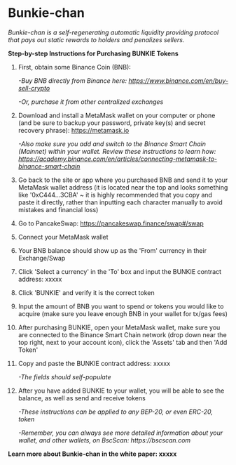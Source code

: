 # Bunkie-chan
_Bunkie-chan is a self-regenerating automatic liquidity providing protocol that pays out static rewards to holders and penalizes sellers._

**Step-by-step Instructions for Purchasing BUNKIE Tokens**

1. First, obtain some Binance Coin (BNB):
    
    _-Buy BNB directly from Binance here: https://www.binance.com/en/buy-sell-crypto_
    
    _-Or, purchase it from other centralized exchanges_
    
2. Download and install a MetaMask wallet on your computer or phone (and be sure to backup your password, private key(s) and secret recovery phrase): https://metamask.io
    
    _-Also make sure you add and switch to the Binance Smart Chain (Mainnet) within your wallet. Review these instructions to learn how: https://academy.binance.com/en/articles/connecting-metamask-to-binance-smart-chain_
    
3. Go back to the site or app where you purchased BNB and send it to your MetaMask wallet address (it is located near the top and looks something like '0xC444...3CBA' ~ it is highly recommended that you copy and paste it directly, rather than inputting each character manually to avoid mistakes and financial loss)
4. Go to PancakeSwap: https://pancakeswap.finance/swap#/swap
5. Connect your MetaMask wallet
6. Your BNB balance should show up as the 'From' currency in their Exchange/Swap
7. Click 'Select a currency' in the 'To' box and input the BUNKIE contract address: xxxxx
8. Click 'BUNKIE' and verify it is the correct token
9. Input the amount of BNB you want to spend or tokens you would like to acquire (make sure you leave enough BNB in your wallet for tx/gas fees)
10. After purchasing BUNKIE, open your MetaMask wallet, make sure you are connected to the Binance Smart Chain network (drop down near the top right, next to your account icon), click the 'Assets' tab and then 'Add Token'
11. Copy and paste the BUNKIE contract address: xxxxx

    _-The fields should self-populate_
    
12. After you have added BUNKIE to your wallet, you will be able to see the balance, as well as send and receive tokens

    _-These instructions can be applied to any BEP-20, or even ERC-20, token_
    
    _-Remember, you can always see more detailed information about your wallet, and other wallets, on BscScan: https://bscscan.com_
    
**Learn more about Bunkie-chan in the white paper: xxxxx**
